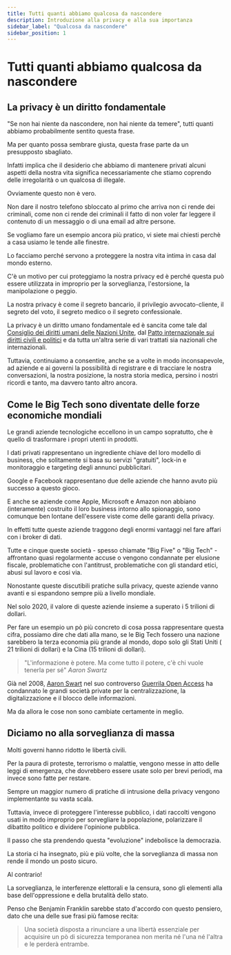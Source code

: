 ```yaml
---
title: Tutti quanti abbiamo qualcosa da nascondere
description: Introduzione alla privacy e alla sua importanza
sidebar_label: "Qualcosa da nascondere"
sidebar_position: 1
---
```


# Tutti quanti abbiamo qualcosa da nascondere

## La privacy è un diritto fondamentale

"Se non hai niente da nascondere, non hai niente da temere", tutti quanti abbiamo probabilmente sentito questa frase.

Ma per quanto possa sembrare giusta, questa frase parte da un presupposto sbagliato.

Infatti implica che il desiderio che abbiamo di mantenere privati alcuni aspetti della nostra vita significa necessariamente che stiamo coprendo delle irregolarità o un qualcosa di illegale.

Ovviamente questo non è vero.

Non dare il nostro telefono sbloccato al primo che arriva non ci rende dei criminali, come non ci rende dei criminali il fatto di non voler far leggere il contenuto di un messaggio o di una email ad altre persone.

Se vogliamo fare un esempio ancora più pratico, vi siete mai chiesti perchè a casa usiamo le tende alle finestre.

Lo facciamo perché servono a proteggere la nostra vita intima in casa dal mondo esterno.

C'è un motivo per cui proteggiamo la nostra privacy ed è perché questa può essere utilizzata in improprio per la sorveglianza, l'estorsione, la manipolazione o peggio.

La nostra privacy è come il segreto bancario, il privilegio avvocato-cliente, il segreto del voto, il segreto medico o il segreto confessionale.

La privacy è un diritto umano fondamentale ed è sancita come tale dal <a href="https://www.ohchr.org/EN/HRBodies/HRC/Pages/Home.aspx" target="_blank">Consiglio dei diritti umani delle Nazioni Unite</a>, dal <a href="https://www.ohchr.org/EN/ProfessionalInterest/Pages/CCPR.aspx" target="_blank">Patto internazionale sui diritti civili e politici</a> e da tutta un'altra serie di vari trattati sia nazionali che internazionali.

Tuttavia, continuiamo a consentire, anche se a volte in modo inconsapevole, ad aziende e ai governi la possibilità di registrare e di tracciare le nostra conversazioni, la nostra posizione, la nostra storia medica, persino i nostri ricordi e tanto, ma davvero tanto altro ancora.

## Come le Big Tech sono diventate delle forze economiche mondiali

Le grandi aziende tecnologiche eccellono in un campo sopratutto, che è quello di trasformare i propri utenti in prodotti.

I dati privati rappresentano un ingrediente chiave del loro modello di business, che solitamente si basa su servizi "gratuiti", lock-in e monitoraggio e targeting degli annunci pubblicitari.

Google e Facebook rappresentano due delle aziende che hanno avuto più successo a questo gioco.

E anche se aziende come Apple, Microsoft e Amazon non abbiano (interamente) costruito il loro business intorno allo spionaggio, sono comunque ben lontane dell'essere viste come delle garanti della privacy.

In effetti tutte queste aziende traggono degli enormi vantaggi nel fare affari con i broker di dati.

Tutte e cinque queste società - spesso chiamate "Big Five" o "Big Tech" - affrontano quasi regolarmente accuse o vengono condannate per elusione fiscale, problematiche con l'antitrust, problematiche con gli standard etici, abusi sul lavoro e cosi via.

Nonostante queste discutibili pratiche sulla privacy, queste aziende vanno avanti e si espandono sempre più a livello mondiale.

Nel solo 2020, il valore di queste aziende insieme a superato i 5 trilioni di dollari.

Per fare un esempio un pò più concreto di cosa possa rappresentare questa cifra, possiamo dire che dati alla mano, se le Big Tech fossero una nazione sarebbero la terza economia più grande al mondo, dopo solo gli Stati Uniti ( 21 trilioni di dollari) e la Cina (15 trilioni di dollari).

> "L'informazione è potere. Ma come tutto il potere, c'è chi vuole tenerla per sé"
> <cite>Aaron Swartz</cite>

Già nel 2008, <a href="https://it.wikipedia.org/wiki/Aaron_Swartz" target="_blank">Aaron Swart</a> nel suo controverso <a href="https://archive.org/details/GuerillaOpenAccessManifesto" target="_blank">Guerrila Open Access</a> ha condannato le grandi società private per la centralizzazione, la digitalizzazione e il blocco delle informazioni.

Ma da allora le cose non sono cambiate certamente in meglio.

## Diciamo no alla sorveglianza di massa


Molti governi hanno ridotto le libertà civili. 

Per la paura di proteste, terrorismo o malattie, vengono messe in atto delle leggi di emergenza, che dovrebbero essere usate solo per brevi periodi, ma invece sono fatte per restare.

Sempre un maggior numero di pratiche di intrusione della privacy vengono implementante su vasta scala.

Tuttavia, invece di proteggere l'interesse pubblico, i dati raccolti vengono usati in modo improprio per sorvegliare la popolazione, polarizzare il dibattito politico e dividere l'opinione pubblica.

Il passo che sta prendendo questa "evoluzione" indebolisce la democrazia.

La storia ci ha insegnato, più e più volte, che la sorveglianza di massa non rende il mondo un posto sicuro.

Al contrario!

La sorveglianza, le interferenze elettorali e la censura, sono gli elementi alla base dell'oppressione e della brutalità dello stato.

Penso che Benjamin Franklin sarebbe stato d'accordo con questo pensiero, dato che una delle sue frasi più famose recita:

> Una società disposta a rinunciare a una libertà essenziale per acquisire un pò di sicurezza temporanea non merita né l'una né l'altra e le perderà entrambe.

